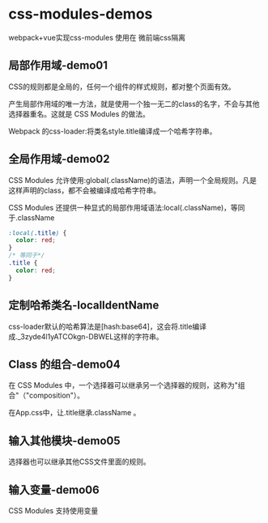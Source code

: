 # css-modules-demos

webpack+vue实现css-modules
使用在 微前端css隔离

## 局部作用域-demo01

CSS的规则都是全局的，任何一个组件的样式规则，都对整个页面有效。

产生局部作用域的唯一方法，就是使用一个独一无二的class的名字，不会与其他选择器重名。这就是 CSS Modules 的做法。

 Webpack 的css-loader:将类名style.title编译成一个哈希字符串。

## 全局作用域-demo02

CSS Modules 允许使用:global(.className)的语法，声明一个全局规则。凡是这样声明的class，都不会被编译成哈希字符串。

CSS Modules 还提供一种显式的局部作用域语法:local(.className)，等同于.className

```CSS
:local(.title) {
  color: red;
}
/* 等同于*/
.title {
  color: red;
}
```

## 定制哈希类名-localIdentName

css-loader默认的哈希算法是[hash:base64]，这会将.title编译成._3zyde4l1yATCOkgn-DBWEL这样的字符串。

## Class 的组合-demo04

在 CSS Modules 中，一个选择器可以继承另一个选择器的规则，这称为"组合"（"composition"）。

在App.css中，让.title继承.className 。

## 输入其他模块-demo05

选择器也可以继承其他CSS文件里面的规则。

## 输入变量-demo06

CSS Modules 支持使用变量
